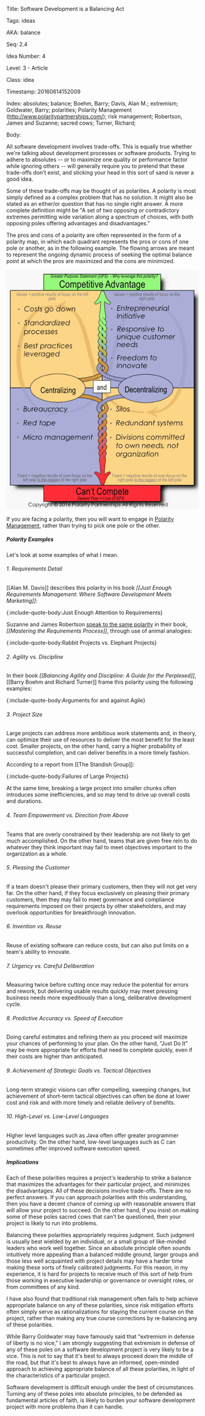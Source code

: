 Title:  Software Development is a Balancing Act

Tags:   ideas

AKA:    balance

Seq:    2.4

Idea Number: 4

Level:  3 - Article

Class:  idea

Timestamp: 20160614152009

Index:  absolutes; balance; Boehm, Barry; Davis, Alan M.; extremism; Goldwater, Barry; polarities; Polarity Management (http://www.polaritypartnerships.com/); risk management; Robertson, James and Suzanne; sacred cows; Turner, Richard; 

Body:

All software development involves trade-offs. This is equally true whether we're talking about development processes or software products. Trying to adhere to absolutes -- or to maximize one quality or performance factor while ignoring others -- will generally require you to pretend that these trade-offs don't exist, and sticking your head in this sort of sand is never a good idea.

Some of these trade-offs may be thought of as polarities. A polarity is most simply defined as a complex problem that has no solution. It might also be stated as an either/or question that has no single right answer. A more complete definition might be "A set of two opposing or contradictory extremes permitting wide variation along a spectrum of choices, with both opposing poles offering advantages and disadvantages."

The pros and cons of a polarity are often represented in the form of a polarity map, in which each quadrant represents the pros or cons of one pole or another, as in the following example. The flowing arrows are meant to represent the ongoing dynamic process of seeking the optimal balance point at which the pros are maximized and the cons are minimized.

![Sample Polarity Map](images/polarity-map.jpg)

If you are facing a polarity, then you will want to engage in [Polarity Management](https://www.polaritypartnerships.com/), rather than trying to pick one pole or the other.

##### Polarity Examples

Let's look at some examples of what I mean.

###### 1. Requirements Detail

[[Alan M. Davis]] describes this polarity in his book <cite>[[Just Enough Requirements Management: Where Software Development Meets Marketing]]</cite>:

{:include-quote-body:Just Enough Attention to Requirements}

Suzanne and James Robertson <a href="http://www.infoq.com/articles/mastering-requirements-process" class="reflink" target="ref">speak to the same polarity</a> in their book, <cite>[[Mastering the Requirements Process]]</cite>, through use of animal analogies:

{:include-quote-body:Rabbit Projects vs. Elephant Projects}

###### 2. Agility vs. Discipline

In their book <cite>[[Balancing Agility and Discipline: A Guide for the Perplexed]]</cite>, [[Barry Boehm and Richard Turner]] frame this polarity using the following examples:

{:include-quote-body:Arguments for and against Agile}

###### 3. Project Size

Large projects can address more ambitious work statements and, in theory, can optimize their use of resources to deliver the most benefit for the least cost. Smaller projects, on the other hand, carry a higher probability of successful completion, and can deliver benefits in a more timely fashion.

According to a report from [[The Standish Group]]:

{:include-quote-body:Failures of Large Projects}

At the same time, breaking a large project into smaller chunks often introduces some inefficiencies, and so may tend to drive up overall costs and durations.

###### 4. Team Empowerment vs. Direction from Above

Teams that are overly constrained by their leadership are not likely to get much accomplished. On the other hand, teams that are given free rein to do whatever they think important may fail to meet objectives important to the organization as a whole.

###### 5. Pleasing the Customer

If a team doesn't please their primary customers, then they will not get very far. On the other hand, if they focus exclusively on pleasing their primary customers, then they may fail to meet governance and compliance requirements imposed on their projects by other stakeholders, and may overlook opportunities for breakthrough innovation.

###### 6. Invention vs. Reuse

Reuse of existing software can reduce costs, but can also put limits on a team's ability to innovate.

###### 7. Urgency vs. Careful Deliberation

Measuring twice before cutting once may reduce the potential for errors and rework, but delivering usable results quickly may meet pressing business needs more expeditiously than a long, deliberative development cycle.

###### 8. Predictive Accuracy vs. Speed of Execution

Doing careful estimates and refining them as you proceed will maximize your chances of performing to your plan. On the other hand, "Just Do It" may be more appropriate for efforts that need to complete quickly, even if their costs are higher than anticipated.

###### 9. Achievement of Strategic Goals vs. Tactical Objectives

Long-term strategic visions can offer compelling, sweeping changes, but achievement of short-term tactical objectives can often be done at lower cost and risk and with more timely and reliable delivery of benefits.

###### 10. High-Level vs. Low-Level Languages

Higher level languages such as Java often offer greater programmer productivity. On the other hand, low-level languages such as C can sometimes offer improved software execution speed.

##### Implications

Each of these polarities requires a project's leadership to strike a balance that maximizes the advantages for their particular project, and minimizes the disadvantages. All of these decisions involve trade-offs. There are no perfect answers. If you can approach polarities with this understanding, then you have a decent chance of coming up with reasonable answers that will allow your project to succeed. On the other hand, if you insist on making some of these poles sacred cows that can't be questioned, then your project is likely to run into problems.

Balancing these polarities appropriately requires judgment. Such judgment is usually best wielded by an individual, or a small group of like-minded leaders who work well together. Since an absolute principle often sounds intuitively more appealing than a balanced middle ground, larger groups and those less well acquainted with project details may have a harder time making these sorts of finely calibrated judgments. For this reason, in my experience, it is hard for projects to receive much of this sort of help from those working in executive leadership or governance or oversight roles, or from committees of any kind.

I have also found that traditional risk management often fails to help achieve appropriate balance on any of these polarities, since risk mitigation efforts often simply serve as rationalizations for staying the current course on the project, rather than making any true course corrections by re-balancing any of these polarities.

While Barry Goldwater may have famously said that "extremism in defense of liberty is no vice," I am strongly suggesting that extremism in defense of any of these poles on a software development project is very likely to be a vice. This is not to say that it's best to always proceed down the middle of the road, but that it's best to always have an informed, open-minded approach to achieving appropriate balance of all these polarities, in light of the characteristics of a particular project.

Software development is difficult enough under the best of circumstances. Turning any of these poles into absolute principles, to be defended as fundamental articles of faith, is likely to burden your software development project with more problems than it can handle.



[boehm-turner-2003]: bibliography.html#boehm-turner-2003
[davis-2005]: bibliography.html#davis-2005
[robertson-1999]: bibliography.html#robertson-1999
[standish-2013]: bibliography.html#standish-2013
